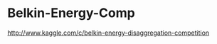 Belkin-Energy-Comp
==================

http://www.kaggle.com/c/belkin-energy-disaggregation-competition
